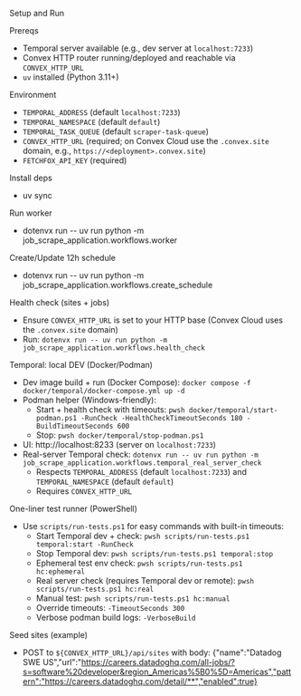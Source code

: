 Setup and Run

Prereqs
- Temporal server available (e.g., dev server at `localhost:7233`)
- Convex HTTP router running/deployed and reachable via `CONVEX_HTTP_URL`
- `uv` installed (Python 3.11+)

Environment
- `TEMPORAL_ADDRESS` (default `localhost:7233`)
- `TEMPORAL_NAMESPACE` (default `default`)
- `TEMPORAL_TASK_QUEUE` (default `scraper-task-queue`)
- `CONVEX_HTTP_URL` (required; on Convex Cloud use the `.convex.site` domain, e.g., `https://<deployment>.convex.site`)
- `FETCHFOX_API_KEY` (required)

Install deps
- uv sync

Run worker
- dotenvx run -- uv run python -m job_scrape_application.workflows.worker

Create/Update 12h schedule
- dotenvx run -- uv run python -m job_scrape_application.workflows.create_schedule

Health check (sites + jobs)
- Ensure `CONVEX_HTTP_URL` is set to your HTTP base (Convex Cloud uses the `.convex.site` domain)
- Run: `dotenvx run -- uv run python -m job_scrape_application.workflows.health_check`

Temporal: local DEV (Docker/Podman)
- Dev image build + run (Docker Compose): `docker compose -f docker/temporal/docker-compose.yml up -d`
- Podman helper (Windows-friendly):
  - Start + health check with timeouts: `pwsh docker/temporal/start-podman.ps1 -RunCheck -HealthCheckTimeoutSeconds 180 -BuildTimeoutSeconds 600`
  - Stop: `pwsh docker/temporal/stop-podman.ps1`
- UI: http://localhost:8233 (server on `localhost:7233`)
- Real-server Temporal check: `dotenvx run -- uv run python -m job_scrape_application.workflows.temporal_real_server_check`
  - Respects `TEMPORAL_ADDRESS` (default `localhost:7233`) and `TEMPORAL_NAMESPACE` (default `default`)
  - Requires `CONVEX_HTTP_URL`

One-liner test runner (PowerShell)
- Use `scripts/run-tests.ps1` for easy commands with built-in timeouts:
  - Start Temporal dev + check: `pwsh scripts/run-tests.ps1 temporal:start -RunCheck`
  - Stop Temporal dev: `pwsh scripts/run-tests.ps1 temporal:stop`
  - Ephemeral test env check: `pwsh scripts/run-tests.ps1 hc:ephemeral`
  - Real server check (requires Temporal dev or remote): `pwsh scripts/run-tests.ps1 hc:real`
  - Manual test: `pwsh scripts/run-tests.ps1 hc:manual`
  - Override timeouts: `-TimeoutSeconds 300`
  - Verbose podman build logs: `-VerboseBuild`

Seed sites (example)
- POST to `${CONVEX_HTTP_URL}/api/sites` with body:
  {"name":"Datadog SWE US","url":"https://careers.datadoghq.com/all-jobs/?s=software%20developer&region_Americas%5B0%5D=Americas","pattern":"https://careers.datadoghq.com/detail/**","enabled":true}
